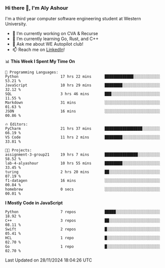 ### Hi there 👋, I'm Aly Ashour
I'm a third year computer software engineering student at Western University.

- 🔭 I’m currently working on CVA & Recurse
- 🌱 I’m currently learning Go, Rust, and C++
- 💬 Ask me about WE Autopilot club!
- 📫 Reach me on [LinkedIn](https://www.linkedin.com/in/alymashour/)!
  
<!--START_SECTION:waka-->
📊 **This Week I Spent My Time On** 

```text
💬 Programming Languages: 
Python                   17 hrs 22 mins      █████████████░░░░░░░░░░░░   53.21 % 
JavaScript               10 hrs 29 mins      ████████░░░░░░░░░░░░░░░░░   32.12 % 
SQL                      3 hrs 46 mins       ███░░░░░░░░░░░░░░░░░░░░░░   11.55 % 
Markdown                 31 mins             ░░░░░░░░░░░░░░░░░░░░░░░░░   01.63 % 
JSON                     16 mins             ░░░░░░░░░░░░░░░░░░░░░░░░░   00.86 % 

🔥 Editors: 
PyCharm                  21 hrs 37 mins      █████████████████░░░░░░░░   66.19 % 
VS Code                  11 hrs 2 mins       ████████░░░░░░░░░░░░░░░░░   33.81 % 

🐱‍💻 Projects: 
assignment-3-group21     19 hrs 7 mins       ███████████████░░░░░░░░░░   58.52 % 
lab-4-alyashour          10 hrs 55 mins      ████████░░░░░░░░░░░░░░░░░   33.45 % 
turing                   2 hrs 20 mins       ██░░░░░░░░░░░░░░░░░░░░░░░   07.19 % 
f1-datagen               16 mins             ░░░░░░░░░░░░░░░░░░░░░░░░░   00.84 % 
homebrew                 0 secs              ░░░░░░░░░░░░░░░░░░░░░░░░░   00.01 % 
```

**I Mostly Code in JavaScript** 

```text
Python                   7 repos             █████░░░░░░░░░░░░░░░░░░░░   18.92 % 
C++                      3 repos             ██░░░░░░░░░░░░░░░░░░░░░░░   08.11 % 
Swift                    2 repos             █░░░░░░░░░░░░░░░░░░░░░░░░   05.41 % 
HCL                      1 repo              █░░░░░░░░░░░░░░░░░░░░░░░░   02.70 % 
Go                       1 repo              █░░░░░░░░░░░░░░░░░░░░░░░░   02.70 % 
```




 Last Updated on 28/11/2024 18:04:26 UTC
<!--END_SECTION:waka-->
